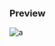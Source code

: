 ### Preview
![a](https://raw.githubusercontent.com/Eazvy/UILibs/main/Librarys/Cerebrus/Screenshot%202023-02-17%20100528.png)
